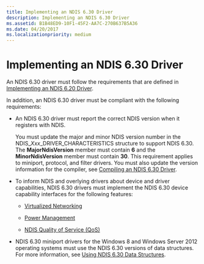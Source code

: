 ```yaml
---
title: Implementing an NDIS 6.30 Driver
description: Implementing an NDIS 6.30 Driver
ms.assetid: B1B48ED9-10F1-45F2-AA7C-270B637B5A36
ms.date: 04/20/2017
ms.localizationpriority: medium
---
```


# Implementing an NDIS 6.30 Driver


An NDIS 6.30 driver must follow the requirements that are defined in [Implementing an NDIS 6.20 Driver](implementing-an-ndis-6-20-driver.md).

In addition, an NDIS 6.30 driver must be compliant with the following requirements:

-   An NDIS 6.30 driver must report the correct NDIS version when it registers with NDIS.

    You must update the major and minor NDIS version number in the NDIS\_*Xxx*\_DRIVER\_CHARACTERISTICS structure to support NDIS 6.30. The **MajorNdisVersion** member must contain **6** and the **MinorNdisVersion** member must contain **30**. This requirement applies to miniport, protocol, and filter drivers. You must also update the version information for the compiler, see [Compiling an NDIS 6.30 Driver](compiling-an-ndis-6-30-driver.md).

-   To inform NDIS and overlying drivers about device and driver capabilities, NDIS 6.30 drivers must implement the NDIS 6.30 device capability interfaces for the following features:

    -   [Virtualized Networking](virtualized-networking-enhancements-in-ndis-6-30.md)

    -   [Power Management](power-management-enhancements-in-ndis-6-30.md)

    -   [NDIS Quality of Service (QoS)](quality-of-service--qos--support-in-ndis-6-30.md)

-   NDIS 6.30 miniport drivers for the Windows 8 and Windows Server 2012 operating systems must use the NDIS 6.30 versions of data structures. For more information, see [Using NDIS 6.30 Data Structures](using-ndis-6-30-data-structures.md).

 

 






